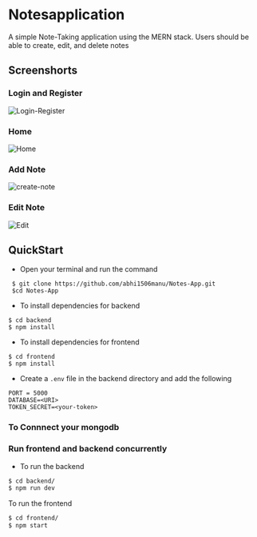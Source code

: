 # Notesapplication
A simple Note-Taking application using the MERN stack. Users should be able to create, edit, and delete notes


## Screenshorts

### Login and Register

![Login-Register](https://i.imgur.com/H2TbCjE.png)

### Home
![Home](https://i.imgur.com/TMGfk0r.png)

### Add Note
![create-note](https://i.imgur.com/WWQFwdn.png)

### Edit Note
![Edit](https://i.imgur.com/SZyFYzj.png)

<h2>QuickStart</h2>

- Open your terminal and run the command
```
 $ git clone https://github.com/abhi1506manu/Notes-App.git
 $cd Notes-App
```
- To install dependencies for backend
```
$ cd backend
$ npm install
```
- To install dependencies for frontend
```
$ cd frontend
$ npm install
```
- Create a `.env` file in the backend directory and add the following
```
PORT = 5000
DATABASE=<URI>
TOKEN_SECRET=<your-token>
```
<h3> To Connnect your mongodb</h3>
<h3> Run frontend and backend concurrently</h3>

- To run the backend  
```sh
$ cd backend/
$ npm run dev
```
To run the frontend  
```sh
$ cd frontend/
$ npm start
```
